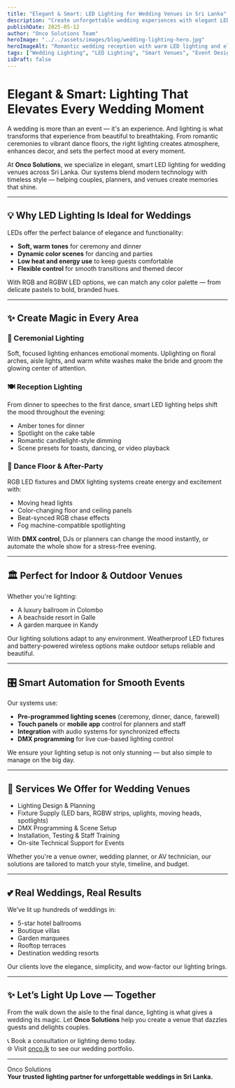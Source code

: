 ```yaml
---
title: "Elegant & Smart: LED Lighting for Wedding Venues in Sri Lanka"
description: "Create unforgettable wedding experiences with elegant LED lighting designs, ambient RGB effects, and smart automation. Lighting up love stories."
publishDate: 2025-05-12
author: "Onco Solutions Team"
heroImage: "../../assets/images/blog/wedding-lighting-hero.jpg"
heroImageAlt: "Romantic wedding reception with warm LED lighting and elegant decor"
tags: ["Wedding Lighting", "LED Lighting", "Smart Venues", "Event Design", "RGB", "DMX Control", "Onco Solutions", "Sri Lanka Weddings"]
isDraft: false
---
```


# Elegant & Smart: Lighting That Elevates Every Wedding Moment

A wedding is more than an event — it's an experience. And lighting is what transforms that experience from beautiful to breathtaking. From romantic ceremonies to vibrant dance floors, the right lighting creates atmosphere, enhances decor, and sets the perfect mood at every moment.

At **Onco Solutions**, we specialize in elegant, smart LED lighting for wedding venues across Sri Lanka. Our systems blend modern technology with timeless style — helping couples, planners, and venues create memories that shine.

---

## 💡 Why LED Lighting Is Ideal for Weddings

LEDs offer the perfect balance of elegance and functionality:

- **Soft, warm tones** for ceremony and dinner  
- **Dynamic color scenes** for dancing and parties  
- **Low heat and energy use** to keep guests comfortable  
- **Flexible control** for smooth transitions and themed decor

With RGB and RGBW LED options, we can match any color palette — from delicate pastels to bold, branded hues.

---

## ✨ Create Magic in Every Area

### 💍 Ceremonial Lighting
Soft, focused lighting enhances emotional moments. Uplighting on floral arches, aisle lights, and warm white washes make the bride and groom the glowing center of attention.

### 🍽️ Reception Lighting
From dinner to speeches to the first dance, smart LED lighting helps shift the mood throughout the evening:

- Amber tones for dinner  
- Spotlight on the cake table  
- Romantic candlelight-style dimming  
- Scene presets for toasts, dancing, or video playback

### 🕺 Dance Floor & After-Party
RGB LED fixtures and DMX lighting systems create energy and excitement with:

- Moving head lights  
- Color-changing floor and ceiling panels  
- Beat-synced RGB chase effects  
- Fog machine-compatible spotlighting

With **DMX control**, DJs or planners can change the mood instantly, or automate the whole show for a stress-free evening.

---

## 🏛️ Perfect for Indoor & Outdoor Venues

Whether you're lighting:

- A luxury ballroom in Colombo  
- A beachside resort in Galle  
- A garden marquee in Kandy  

Our lighting solutions adapt to any environment. Weatherproof LED fixtures and battery-powered wireless options make outdoor setups reliable and beautiful.

---

## 🎛️ Smart Automation for Smooth Events

Our systems use:

- **Pre-programmed lighting scenes** (ceremony, dinner, dance, farewell)  
- **Touch panels** or **mobile app** control for planners and staff  
- **Integration** with audio systems for synchronized effects  
- **DMX programming** for live cue-based lighting control  

We ensure your lighting setup is not only stunning — but also simple to manage on the big day.

---

## 💼 Services We Offer for Wedding Venues

- Lighting Design & Planning  
- Fixture Supply (LED bars, RGBW strips, uplights, moving heads, spotlights)  
- DMX Programming & Scene Setup  
- Installation, Testing & Staff Training  
- On-site Technical Support for Events  

Whether you're a venue owner, wedding planner, or AV technician, our solutions are tailored to match your style, timeline, and budget.

---

## 💕 Real Weddings, Real Results

We’ve lit up hundreds of weddings in:

- 5-star hotel ballrooms  
- Boutique villas  
- Garden marquees  
- Rooftop terraces  
- Destination wedding resorts  

Our clients love the elegance, simplicity, and wow-factor our lighting brings.

---

## ✨ Let’s Light Up Love — Together

From the walk down the aisle to the final dance, lighting is what gives a wedding its magic. Let **Onco Solutions** help you create a venue that dazzles guests and delights couples.

📞 Book a consultation or lighting demo today.  
🌐 Visit [onco.lk](https://onco.lk) to see our wedding portfolio.

---

Onco Solutions  
**Your trusted lighting partner for unforgettable weddings in Sri Lanka.**
